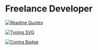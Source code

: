 # Freelance  Developer

[![Readme Quotes](https://quotes-github-readme.vercel.app/api?type=horizontal)](https://github.com/zakimzf)



[![Typing SVG](https://readme-typing-svg.demolab.com?font=DotGothic16&weight=800&pause=1000&color=020802&width=435&lines=Freelance+Web+Developer)](https://git.io/typing-svg)


 [![Contra Badge](https://contra.com/static/embed/media/hiremeoncontra-light.png)](https://on.contra.com/gfjRmg)

